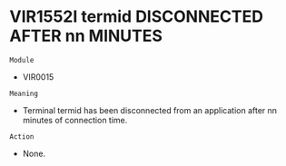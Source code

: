 # VIR1552I termid DISCONNECTED AFTER nn MINUTES

`Module`
- VIR0015

`Meaning`
- Terminal termid has been disconnected from an application after nn minutes of connection time.

`Action`
- None.
